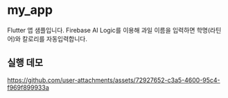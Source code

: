 # my_app

Flutter 앱 샘플입니다. Firebase AI Logic를 이용해 과일 이름을 입력하면 학명(라틴어)와 칼로리를 자동입력합니다.

## 실행 데모

https://github.com/user-attachments/assets/72927652-c3a5-4600-95c4-f969f899933a
